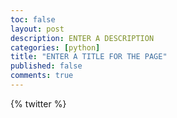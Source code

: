 ```yaml
---
toc: false
layout: post
description: ENTER A DESCRIPTION
categories: [python]
title: "ENTER A TITLE FOR THE PAGE"
published: false
comments: true
---
```

{% twitter %}

